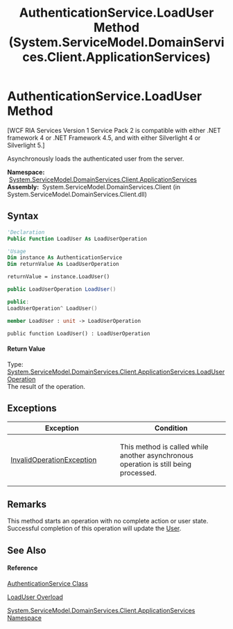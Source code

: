 ﻿---
title: AuthenticationService.LoadUser Method  (System.ServiceModel.DomainServices.Client.ApplicationServices)
TOCTitle: LoadUser Method
ms:assetid: M:System.ServiceModel.DomainServices.Client.ApplicationServices.AuthenticationService.LoadUser
ms:mtpsurl: https://msdn.microsoft.com/en-us/library/system.servicemodel.domainservices.client.applicationservices.authenticationservice.loaduser(v=VS.91)
ms:contentKeyID: 28899054
ms.date: 01/27/2012
mtps_version: v=VS.91
dev_langs:
- vb
- csharp
- c++
- fsharp
- jscript
api_location:
- System.ServiceModel.DomainServices.Client.dll
api_name:
- System.ServiceModel.DomainServices.Client.ApplicationServices.AuthenticationService.LoadUser
api_type:
- Managed
topic_type:
- apiref
- kbSyntax
product_family_name: VS
ROBOTS: INDEX,FOLLOW
---

# AuthenticationService.LoadUser Method

\[WCF RIA Services Version 1 Service Pack 2 is compatible with either .NET framework 4 or .NET Framework 4.5, and with either Silverlight 4 or Silverlight 5.\]

Asynchronously loads the authenticated user from the server.

**Namespace:**  [System.ServiceModel.DomainServices.Client.ApplicationServices](ff457765\(v=vs.91\).md)  
**Assembly:**  System.ServiceModel.DomainServices.Client (in System.ServiceModel.DomainServices.Client.dll)

## Syntax

``` vb
'Declaration
Public Function LoadUser As LoadUserOperation
```

``` vb
'Usage
Dim instance As AuthenticationService
Dim returnValue As LoadUserOperation

returnValue = instance.LoadUser()
```

``` csharp
public LoadUserOperation LoadUser()
```

``` c++
public:
LoadUserOperation^ LoadUser()
```

``` fsharp
member LoadUser : unit -> LoadUserOperation 
```

``` jscript
public function LoadUser() : LoadUserOperation
```

#### Return Value

Type: [System.ServiceModel.DomainServices.Client.ApplicationServices.LoadUserOperation](ff457801\(v=vs.91\).md)  
The result of the operation.  

## Exceptions

<table>
<colgroup>
<col style="width: 50%" />
<col style="width: 50%" />
</colgroup>
<thead>
<tr class="header">
<th>Exception</th>
<th>Condition</th>
</tr>
</thead>
<tbody>
<tr class="odd">
<td><a href="https://msdn.microsoft.com/en-us/library/2asft85a">InvalidOperationException</a></td>
<td><p>This method is called while another asynchronous operation is still being processed.</p></td>
</tr>
</tbody>
</table>

## Remarks

This method starts an operation with no complete action or user state. Successful completion of this operation will update the [User](ff457833\(v=vs.91\).md).

## See Also

#### Reference

[AuthenticationService Class](ff457927\(v=vs.91\).md)

[LoadUser Overload](ff457880\(v=vs.91\).md)

[System.ServiceModel.DomainServices.Client.ApplicationServices Namespace](ff457765\(v=vs.91\).md)

